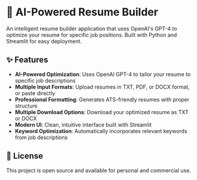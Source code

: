 # 📄 AI-Powered Resume Builder

An intelligent resume builder application that uses OpenAI's GPT-4 to optimize your resume for specific job positions. Built with Python and Streamlit for easy deployment.

## ✨ Features

- **AI-Powered Optimization**: Uses OpenAI GPT-4 to tailor your resume to specific job descriptions
- **Multiple Input Formats**: Upload resumes in TXT, PDF, or DOCX format, or paste directly
- **Professional Formatting**: Generates ATS-friendly resumes with proper structure
- **Multiple Download Options**: Download your optimized resume as TXT or DOCX
- **Modern UI**: Clean, intuitive interface built with Streamlit
- **Keyword Optimization**: Automatically incorporates relevant keywords from job descriptions


## 📄 License

This project is open source and available for personal and commercial use.
